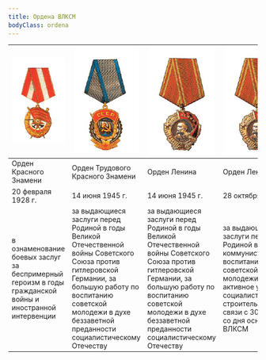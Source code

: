 ```yaml
---
title: Ордена ВЛКСМ
bodyClass: ordena
---
```


| ![Орден Красного Знамени](/assets/files/ordena/1.jpg) | ![Орден Трудового Красного Знамени](/assets/files/ordena/2.jpg) | ![Орден Ленина](/assets/files/ordena/3.jpg) | ![Орден Ленина](/assets/files/ordena/4.jpg) | ![Орден Ленина](/assets/files/ordena/5.jpg) | ![Орден Октябрьской революции](/assets/files/ordena/6.jpg) |
|-|-|-|-|-|-|
| Орден Красного Знамени | Орден Трудового Красного Знамени   | Орден Ленина  |  Орден Ленина  |  Орден Ленина  |  Орден Октябрьской революции |
| 20 февраля 1928 г.  | 14 июня 1945 г. | 14 июня 1945 г. | 28 октября 1948 г. | 5 ноября 1956 г. |   25 октября 1968 г. |
| в ознаменование боевых заслуг за беспримерный героизм в годы гражданской войны и иностранной интервенции  |  за выдающиеся заслуги перед Родиной в годы Великой Отечественной войны Советского Союза против гитлеровской Германии, за большую работу по воспитанию советской молодежи в духе беззаветной преданности социалистическому Отечеству | за выдающиеся заслуги перед Родиной в годы Великой Отечественной войны Советского Союза против гитлеровской Германии, за большую работу по воспитанию советской молодежи в духе беззаветной преданности социалистическому Отечеству | за выдающиеся заслуги перед Родиной в деле коммунистического воспитания советской молодежи и активное участие в социалистическом строительстве, в связи с 30-летием со дня основания ВЛКСМ  | за самоотверженный и плодотворный труд комсомольцев, советских юношей и девушек в успешном освоении целинных земель | за выдающиеся заслуги в становлении и укреплении Советской власти, за плодотворную работу по воспитанию подрастающего поколения в духе преданности заветам В. И. Ленина и в связи с 50-летием ВЛКСМ |